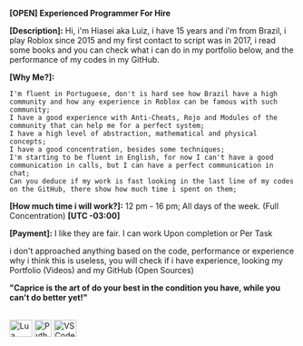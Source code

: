 ____**[OPEN] Experienced Programmer For Hire**____

  **[Description]:**
    Hi, i'm Hiasei aka Luiz, i have 15 years and i'm from Brazil, i play Roblox since 2015 and my first contact to script was in 2017, i read some books and you can check what i can do in my portfolio below, and the performance of my codes in my GitHub.
    
  **[Why Me?]:**
   
   
    I'm fluent in Portuguese, don't is hard see how Brazil have a high community and how any experience in Roblox can be famous with such community;
    I have a good experience with Anti-Cheats, Rojo and Modules of the community that can help me for a perfect system;
    I have a high level of abstraction, mathematical and physical concepts;
    I have a good concentration, besides some techniques;
    I'm starting to be fluent in English, for now I can't have a good communication in calls, but I can have a perfect communication in chat;
    Can you deduce if my work is fast looking in the last line of my codes on the GitHub, there show how much time i spent on them;
    
    
  **[How much time i will work?]:**
    12 pm - 16 pm; All days of the week. (Full Concentration) **[UTC -03:00]**
    
  **[Payment]:**
    I like they are fair. I can work Upon completion or Per Task
    
i don't approached anything based on the code, performance or experience why i think this is useless, you will check if i have experience, looking my Portfolio (Videos) and my GitHub (Open Sources)

**"Caprice is the art of do your best in the condition you have, while you can't do better yet!"**

<div style="display: inline_block"><br>
  <img align="center" alt="Lua" height="30" width="40" src="https://upload.wikimedia.org/wikipedia/commons/c/cf/Lua-Logo.svg">
  <img align="center" alt="Python" height="30" width="30" src="https://upload.wikimedia.org/wikipedia/commons/c/c3/Python-logo-notext.svg">
  <img align="center" alt="VSCode" height="30" width="40" src="https://upload.wikimedia.org/wikipedia/commons/9/9a/Visual_Studio_Code_1.35_icon.svg">
</div>
